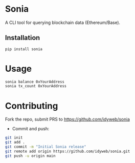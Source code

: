 # Sonia
A CLI tool for querying blockchain data (Ethereum/Base).

## Installation
```bash
pip install sonia
```

# Usage
```bash
sonia balance 0xYourAddress
sonia tx_count 0xYourAddress
```

# Contributing

Fork the repo, submit PRS to
https://github.com/idyweb/sonia

- Commit and push:
```bash
git init
git add .
git commit -m "Initial Sonia release"
git remote add origin https://github.com/idyweb/sonia.git
git push -u origin main
```